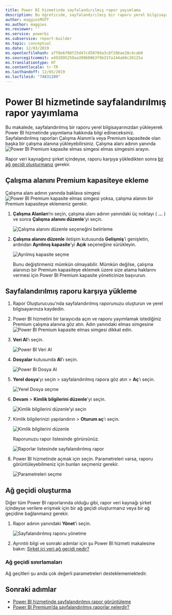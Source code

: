 ```yaml
---
title: Power BI hizmetinde sayfalandırılmış rapor yayımlama
description: Bu öğreticide, sayfalandırılmış bir raporu yerel bilgisayarınızdan yükleyerek Power BI hizmetinde yayımlamayı öğreneceksiniz.
author: maggiesMSFT
ms.author: maggies
ms.reviewer: ''
ms.service: powerbi
ms.subservice: report-builder
ms.topic: conceptual
ms.date: 12/03/2019
ms.openlocfilehash: a7f0e6f08f25d47cd50789a3c8f296ae20c4cab0
ms.sourcegitcommit: e492895259aa39960063f9b337a144a60c20125a
ms.translationtype: HT
ms.contentlocale: tr-TR
ms.lasthandoff: 12/05/2019
ms.locfileid: "74831209"
---
```

# <a name="publish-a-paginated-report-to-the-power-bi-service"></a>Power BI hizmetinde sayfalandırılmış rapor yayımlama

Bu makalede, sayfalandırılmış bir raporu yerel bilgisayarınızdan yükleyerek Power BI hizmetinde yayımlama hakkında bilgi edineceksiniz. Sayfalandırılmış raporları Çalışma Alanım’a veya Premium kapasitede olan başka bir çalışma alanına yükleyebilirsiniz. Çalışma alanı adının yanında ![Power BI Premium kapasite elmas simgesi](media/paginated-reports-save-to-power-bi-service/premium-diamond.png) elmas simgesini arayın. 

Rapor veri kaynağınız şirket içindeyse, raporu karşıya yükledikten sonra [bir ağ geçidi oluşturmanız](#create-a-gateway) gerekir.

## <a name="add-a-workspace-to-a-premium-capacity"></a>Çalışma alanını Premium kapasiteye ekleme

Çalışma alanı adının yanında baklava simgesi ![Power BI Premium kapasite elmas simgesi](media/paginated-reports-save-to-power-bi-service/premium-diamond.png) yoksa, çalışma alanını bir Premium kapasiteye eklemeniz gerekir. 

1. **Çalışma Alanları**’nı seçin, çalışma alanı adının yanındaki üç noktayı ( **...** ) ve sonra **Çalışma alanını düzenle**’yi seçin.

    ![Çalışma alanını düzenle seçeneğini belirleme](media/paginated-reports-save-to-power-bi-service/power-bi-paginated-edit-workspace.png)

1. **Çalışma alanını düzenle** iletişim kutusunda **Gelişmiş**’i genişletin, ardından **Ayrılmış kapasite**’yi **Açık** seçeneğine sürükleyin.

    ![Ayrılmış kapasite seçme](media/paginated-reports-save-to-power-bi-service/power-bi-paginated-edit-workspace-dialog.png)

   Bunu değiştirmeniz mümkün olmayabilir. Mümkün değilse, çalışma alanınızı bir Premium kapasiteye eklemek üzere size atama haklarını vermesi için Power BI Premium kapasite yöneticinize başvurun.


## <a name="upload-a-paginated-report"></a>Sayfalandırılmış raporu karşıya yükleme

1. Rapor Oluşturucusu'nda sayfalandırılmış raporunuzu oluşturun ve yerel bilgisayarınıza kaydedin.

1. Power BI hizmetini bir tarayıcıda açın ve raporu yayımlamak istediğiniz Premium çalışma alanına göz atın. Adın yanındaki elmas simgesine ![Power BI Premium kapasite elmas simgesi](media/paginated-reports-save-to-power-bi-service/premium-diamond.png) dikkat edin. 

1. **Veri Al**’ı seçin.

    ![Power BI Veri Al](media/paginated-reports-save-to-power-bi-service/power-bi-paginated-get-data.png)

1. **Dosyalar** kutusunda **Al**'ı seçin.

    ![Power BI Dosya Al](media/paginated-reports-save-to-power-bi-service/power-bi-paginated-files-get.png)

1. **Yerel dosya**’yı seçin > sayfalandırılmış rapora göz atın > **Aç**’ı seçin.

    ![Yerel Dosya seçme](media/paginated-reports-save-to-power-bi-service/power-bi-paginated-local-file.png)

1. **Devam** > **Kimlik bilgilerini düzenle**’yi seçin.

    ![Kimlik bilgilerini düzenle’yi seçin](media/paginated-reports-save-to-power-bi-service/power-bi-paginated-select-edit-credentials.png)

1. Kimlik bilgilerinizi yapılandırın > **Oturum aç**’ı seçin.

    ![Kimlik bilgilerini düzenle](media/paginated-reports-save-to-power-bi-service/power-bi-paginated-credentials.png)

   Raporunuzu rapor listesinde görürsünüz.

    ![Raporlar listesinde sayfalandırılmış rapor](media/paginated-reports-save-to-power-bi-service/power-bi-paginated-wwi-report.png)

1. Power BI hizmetinde açmak için seçin. Parametreleri varsa, raporu görüntüleyebilmeniz için bunları seçmeniz gerekir.
 
    ![Parametreleri seçme](media/paginated-reports-save-to-power-bi-service/power-bi-paginated-select-parameters.png)

## <a name="create-a-gateway"></a>Ağ geçidi oluşturma

Diğer tüm Power BI raporlarında olduğu gibi, rapor veri kaynağı şirket içindeyse verilere erişmek için bir ağ geçidi oluşturmanız veya bir ağ geçidine bağlanmanız gerekir.

1. Rapor adının yanındaki **Yönet**’i seçin.

   ![Sayfalandırılmış raporu yönetme](media/paginated-reports-save-to-power-bi-service/power-bi-paginated-manage.png)

1. Ayrıntılı bilgi ve sonraki adımlar için şu Power BI hizmeti makalesine bakın: [Şirket içi veri ağ geçidi nedir?](service-gateway-onprem.md)

### <a name="gateway-limitations"></a>Ağ geçidi sınırlamaları

Ağ geçitleri şu anda çok değerli parametreleri desteklememektedir.


## <a name="next-steps"></a>Sonraki adımlar

- [Power BI hizmetinde sayfalandırılmış rapor görüntüleme](consumer/paginated-reports-view-power-bi-service.md)
- [Power BI Premium’da sayfalandırılmış raporlar nelerdir?](paginated-reports-report-builder-power-bi.md)

